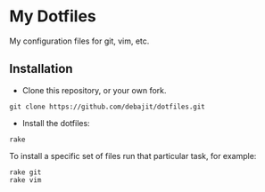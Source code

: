 My Dotfiles
==============================

My configuration files for git, vim, etc.

Installation
------------

* Clone this repository, or your own fork.
```
git clone https://github.com/debajit/dotfiles.git
```
* Install the dotfiles:
```
rake
```

To install a specific set of files run that particular task, for example:

```
rake git
rake vim
```
